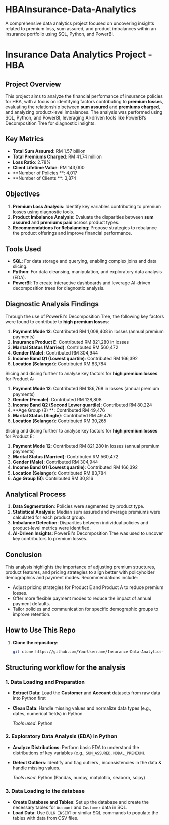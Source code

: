 # HBAInsurance-Data-Analytics
A comprehensive data analytics project focused on uncovering insights related to premium loss, sum assured, and product imbalances within an insurance portfolio using SQL, Python, and PowerBI.

# Insurance Data Analytics Project - HBA

## Project Overview

This project aims to analyze the financial performance of insurance policies for HBA, with a focus on identifying factors contributing to **premium losses**, evaluating the relationship between **sum assured** and **premiums charged**, and analyzing product-level imbalances. The analysis was performed using SQL, Python, and PowerBI, leveraging AI-driven tools like PowerBI’s Decomposition Tree for diagnostic insights.

## Key Metrics

- **Total Sum Assured**: RM 1.57 billion
- **Total Premiums Charged**: RM 41.74 million
- **Loss Ratio**: 2.78%
- **Client Lifetime Value**: RM 143,000
- **Number of Policies **: 4,017
- **Number of Clients **: 3,874

## Objectives

1. **Premium Loss Analysis**: Identify key variables contributing to premium losses using diagnostic tools.
2. **Product Imbalance Analysis**: Evaluate the disparities between **sum assured** and **premiums paid** across product types.
3. **Recommendations for Rebalancing**: Propose strategies to rebalance the product offerings and improve financial performance.

## Tools Used

- **SQL**: For data storage and querying, enabling complex joins and data slicing.
- **Python**: For data cleansing, manipulation, and exploratory data analysis (EDA).
- **PowerBI**: To create interactive dashboards and leverage AI-driven decomposition trees for diagnostic analysis.

## Diagnostic Analysis Findings

Through the use of PowerBI's Decomposition Tree, the following key factors were found to contribute to **high premium losses**:

1. **Payment Mode 12**: Contributed RM 1,008,408 in losses (annual premium payments)
2. **Insurance Product E**: Contributed RM 821,280 in losses
3. **Marital Status (Married)**: Contributed RM 560,472
4. **Gender (Male)**: Contributed RM 304,944
5. **Income Band Q1 (Lowest quartile)**: Contributed RM 166,392
6. **Location (Selangor)**: Contributed RM 83,784

Slicing and dicing further to analyse key factors for **high premium losses** for Product A:

1. **Payment Mode 12**: Contributed RM 186,768 in losses (annual premium payments)
2. **Gender (Female)**: Contributed RM 128,808
3. **Income Band Q2 (Second Lower quartile)**: Contributed RM 80,224
4. **Age Group (B) **: Contributed RM 49,476
5. **Marital Status (Single)**: Contributed RM 49,476
6. **Location (Selangor)**: Contributed RM 30,265

Slicing and dicing further to analyse key factors for **high premium losses** for Product E:

1. **Payment Mode 12**: Contributed RM 821,280 in losses (annual premium payments)
2. **Marital Status (Married)**: Contributed RM 560,472
3. **Gender (Male)**: Contributed RM 304,944
4. **Income Band Q1 (Lowest quartile)**: Contributed RM 166,392
5. **Location (Selangor)**: Contributed RM 83,784
6. **Age Group (B)**: Contributed RM 30,816

## Analytical Process

1. **Data Segmentation**: Policies were segmented by product type.
2. **Statistical Analysis**: Median sum assured and average premiums were calculated for each product group.
3. **Imbalance Detection**: Disparities between individual policies and product-level metrics were identified.
4. **AI-Driven Insights**: PowerBI's Decomposition Tree was used to uncover key contributors to premium losses.

## Conclusion

This analysis highlights the importance of adjusting premium structures, product features, and pricing strategies to align better with policyholder demographics and payment modes. Recommendations include:

- Adjust pricing strategies for Product E and Product A to reduce premium losses.
- Offer more flexible payment modes to reduce the impact of annual payment defaults.
- Tailor policies and communication for specific demographic groups to improve retention.

## How to Use This Repo

1. **Clone the repository**:
   ```bash
   git clone https://github.com/YourUsername/Insurance-Data-Analytics-HBA.git
   
## Structuring workflow for the analysis
### 1. Data Loading and Preparation
- **Extract Data**: Load the **Customer** and **Account** datasets from raw data into Python first
- **Clean Data**: Handle missing values and normalize data types (e.g., dates, numerical fields) in Python

  *Tools used*:  Python

### 2. Exploratory Data Analysis (EDA) in Python
- **Analyze Distributions**: Perform basic EDA to understand the distributions of key variables (e.g., `SUM_ASSURED`, `MODAL_PREMIUM`).
- **Detect Outliers**: Identify and flag outliers , inconsistencies in the data & handle missing values.

  *Tools used*:  Python (Pandas, numpy, matplotlib, seaborn, scipy)

### 3. Data Loading to the database
- **Create Database and Tables**: Set up the database and create the necessary tables for `Account` and `Customer` data in SQL.
- **Load Data**: Use `BULK INSERT` or similar SQL commands to populate the tables with data from CSV files.
